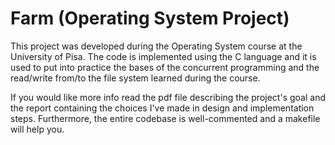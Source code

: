 # Farm (Operating System Project)
This project was developed during the Operating System course at the University of Pisa. The code is implemented using the C language and it is used to put into practice the bases of the concurrent programming and the read/write from/to the file system learned during the course.

If you would like more info read the pdf file describing the project's goal and the report containing the choices I've made in design and implementation steps.
Furthermore, the entire codebase is well-commented and a makefile will help you.
